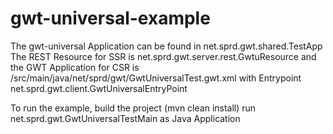# gwt-universal-example

The gwt-universal Application can be found in net.sprd.gwt.shared.TestApp
The REST Resource for SSR is net.sprd.gwt.server.rest.GwtuResource and the GWT Application for CSR is /src/main/java/net/sprd/gwt/GwtUniversalTest.gwt.xml with Entrypoint net.sprd.gwt.client.GwtUniversalEntryPoint

To run the example, build the project (mvn clean install) run net.sprd.gwt.GwtUniversalTestMain as Java Application
